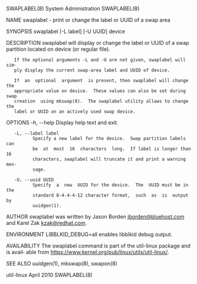 SWAPLABEL(8)                System Administration                SWAPLABEL(8)

NAME
       swaplabel - print or change the label or UUID of a swap area

SYNOPSIS
       swaplabel [-L label] [-U UUID] device

DESCRIPTION
       swaplabel will display or change the label or UUID of a swap partition
       located on device (or regular file).

       If the optional arguments -L and -U are not given, swaplabel will sim‐
       ply display the current swap-area label and UUID of device.

       If  an  optional  argument  is present, then swaplabel will change the
       appropriate value on device.  These values can also be set during swap
       creation  using mkswap(8).  The swaplabel utility allows to change the
       label or UUID on an actively used swap device.

OPTIONS
       -h, --help
              Display help text and exit.

       -L, --label label
              Specify a new label for the device.  Swap partition labels  can
              be  at  most  16  characters  long.  If label is longer than 16
              characters, swaplabel will truncate it and print a warning mes‐
              sage.

       -U, --uuid UUID
              Specify  a  new  UUID for the device.  The  UUID must be in the
              standard 8-4-4-4-12 character format,  such  as  is  output  by
              uuidgen(1).

AUTHOR
       swaplabel was written by Jason Borden <jborden@bluehost.com> and Karel
       Zak <kzak@redhat.com>.

ENVIRONMENT
       LIBBLKID_DEBUG=all
              enables libblkid debug output.

AVAILABILITY
       The swaplabel command is part of the util-linux package and is  avail‐
       able from https://www.kernel.org/pub/linux/utils/util-linux/.

SEE ALSO
       uuidgen(1), mkswap(8), swapon(8)

util-linux                        April 2010                     SWAPLABEL(8)
